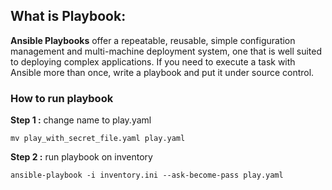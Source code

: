 ## What is Playbook:

**Ansible Playbooks**  offer a repeatable, reusable, simple configuration management and multi-machine deployment system, one that is well suited to deploying complex applications. If you need to execute a task with Ansible more than once, write a playbook and put it under source control.
  

### How to run playbook


**Step  1 :** change name to play.yaml

    mv play_with_secret_file.yaml play.yaml 

**Step 2 :** run playbook on inventory

    ansible-playbook -i inventory.ini --ask-become-pass play.yaml 